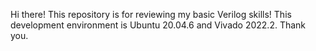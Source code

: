 Hi there! This repository is for reviewing my basic Verilog skills!
This development environment is Ubuntu 20.04.6 and Vivado 2022.2.
Thank you.
